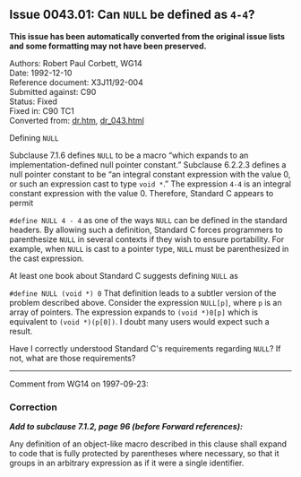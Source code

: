 ## Issue 0043.01: Can `NULL` be defined as `4-4`?

**This issue has been automatically converted from the original issue lists and some formatting may not have been preserved.**

Authors: Robert Paul Corbett, WG14  
Date: 1992-12-10  
Reference document: X3J11/92-004  
Submitted against: C90  
Status: Fixed  
Fixed in: C90 TC1  
Converted from: [dr.htm](https://www.open-std.org/jtc1/sc22/wg14/www/docs/dr.htm), [dr_043.html](https://www.open-std.org/jtc1/sc22/wg14/www/docs/dr_043.html)

Defining `NULL`

Subclause 7.1.6 defines `NULL` to be a macro “which expands to an
implementation-defined null pointer constant.” Subclause 6.2.2.3 defines a null
pointer constant to be “an integral constant expression with the value 0, or
such an expression cast to type `void *`.” The expression `4-4` is an integral
constant expression with the value 0\. Therefore, Standard C appears to permit

`#define NULL 4 - 4` as one of the ways `NULL` can be defined in the standard
headers. By allowing such a definition, Standard C forces programmers to
parenthesize `NULL` in several contexts if they wish to ensure portability. For
example, when `NULL` is cast to a pointer type, `NULL` must be parenthesized in
the cast expression.

At least one book about Standard C suggests defining `NULL` as

`#define NULL (void *) 0` That definition leads to a subtler version of the
problem described above. Consider the expression `NULL[p]`, where `p` is an
array of pointers. The expression expands to `(void *)0[p]` which is equivalent
to `(void *)(p[0])`. I doubt many users would expect such a result.

Have I correctly understood Standard C's requirements regarding `NULL`? If not,
what are those requirements?

---

Comment from WG14 on 1997-09-23:

### Correction

***Add to subclause 7.1.2, page 96 (before Forward references):***

Any definition of an object-like macro described in this clause shall expand to
code that is fully protected by parentheses where necessary, so that it groups
in an arbitrary expression as if it were a single identifier.
